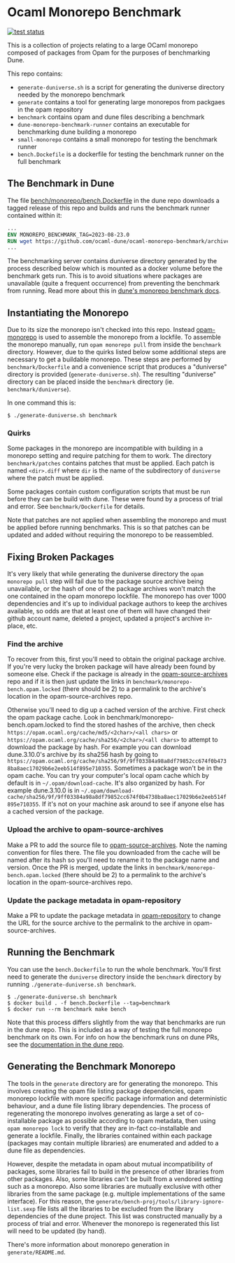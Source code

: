 # Ocaml Monorepo Benchmark

[![test status](https://github.com/ocaml-dune/ocaml-monorepo-benchmark/actions/workflows/test.yml/badge.svg)](https://github.com/ocaml-dune/ocaml-monorepo-benchmark/actions/workflows/test.yml)

This is a collection of projects relating to a large OCaml monorepo composed of
packages from Opam for the purposes of benchmarking Dune.

This repo contains:

- `generate-duniverse.sh` is a script for generating the duniverse directory needed by the monorepo benchmark
- `generate` contains a tool for generating large monorepos from packgaes in the opam repository
- `benchmark` contains opam and dune files describing a benchmark
- `dune-monorepo-benchmark-runner` contains an executable for benchmarking dune building a monorepo
- `small-monorepo` contains a small monorepo for testing the benchmark runner
- `bench.Dockefile` is a dockerfile for testing the benchmark runner on the full benchmark

## The Benchmark in Dune

The file
[bench/monorepo/bench.Dockerfile](https://github.com/ocaml/dune/blob/main/bench/monorepo/bench.Dockerfile)
in the dune repo downloads a tagged release of this repo and builds and runs the
benchmark runner contained within it:

```dockerfile
...
ENV MONOREPO_BENCHMARK_TAG=2023-08-23.0
RUN wget https://github.com/ocaml-dune/ocaml-monorepo-benchmark/archive/refs/tags/$MONOREPO_BENCHMARK_TAG.tar.gz ...
...
```

The benchmarking server contains duniverse directory generated by the process
described below which is mounted as a docker volume before the benchmark gets
run. This is to avoid situations where packages are unavailable (quite a
frequent occurrence) from preventing the benchmark from running. Read more about
this in [dune's monorepo benchmark docs](https://github.com/ocaml/dune/blob/main/bench/monorepo/README.md).

## Instantiating the Monorepo

Due to its size the monorepo isn't checked into this repo. Instead
[opam-monorepo](https://github.com/tarides/opam-monorepo) is used to assemble the
monorepo from a lockfile. To assemble the monorepo manually, run `opam monorepo
pull` from inside the `benchmark` directory. However, due to the quirks listed
below some additional steps are necessary to get a buildable monorepo. These
steps are performed by `benchmark/Dockerfile` and a convenience script that
produces a "duniverse" directory is provided (`generate-duniverse.sh`). The
resulting "duniverse" directory can be placed inside the `benchmark` directory
(ie. `benchmark/duniverse`).

In one command this is:
```
$ ./generate-duniverse.sh benchmark
```

### Quirks

Some packages in the monorepo are incompatible with building in a monorepo
setting and require patching for them to work. The directory `benchmark/patches`
contains patches that must be applied. Each patch is named `<dir>.diff` where
`dir` is the name of the subdirectory of `duniverse` where the patch must be
applied.

Some packages contain custom configuration scripts that must be run before they
can be build with dune. These were found by a process of trial and error. See
`benchmark/Dockerfile` for details.

Note that patches are not applied when assembling the monorepo and must be
applied before running benchmarks. This is so that patches can be updated and
added without requiring the monorepo to be reassembled.

## Fixing Broken Packages

It's very likely that while generating the duniverse directory the `opam
monorepo pull` step will fail due to the package source archive being
unavailable, or the hash of one of the package archives won't match the one
contained in the opam monorepo lockfile. The monorepo has over 1000 dependencies
and it's up to individual package authors to keep the archives available, so
odds are that at least one of them will have changed their github account name,
deleted a project, updated a project's archive in-place, etc.

### Find the archive

To recover from this, first you'll need to obtain the original package archive.
If you're very lucky the broken package will have already been found by someone
else. Check if the package is already in the [opam-source-archives](https://github.com/ocaml/opam-source-archives/) repo
and if it is then just update the links in
`benchmark/monorepo-bench.opam.locked` (there should be 2) to a permalink to the
archive's location in the opam-source-archives repo.

Otherwise you'll need to dig up a cached version of the archive.
First check the opam package cache. Look in benchmark/monorepo-bench.opam.locked
to find the stored hashes of the archive, then check `https://opam.ocaml.org/cache/md5/<2char>/<all chars>`
or `https://opam.ocaml.org/cache/sha256/<2char>/<all chars>` to attempt to
download the package by hash. For example you can download dune.3.10.0's archive by its
sha256 hash by going to
`https://opam.ocaml.org/cache/sha256/9f/9ff03384a98a8df79852cc674f0b4738ba8aec17029b6e2eeb514f895e710355`.
Sometimes a package won't be in the opam cache. You can try your computer's
local opam cache which by default is in `~/.opam/download-cache`. It's also
organized by hash. For example dune.3.10.0 is in
`~/.opam/download-cache/sha256/9f/9ff03384a98a8df79852cc674f0b4738ba8aec17029b6e2eeb514f895e710355`.
If it's not on your machine ask around to see if anyone else has a cached
version of the package.

### Upload the archive to opam-source-archives

Make a PR to add the source file to
[opam-source-archives](https://github.com/ocaml/opam-source-archives/). Note the
naming convention for files there. The file you downloaded from the cache will
be named after its hash so you'll need to rename it to the package name and
version. Once the PR is merged, update the links in
`benchmark/monorepo-bench.opam.locked` (there should be 2) to a permalink to the
archive's location in the opam-source-archives repo.

### Update the package metadata in opam-repository

Make a PR to update the package metadata in [opam-repository](https://github.com/ocaml/opam-repository)
to change the URL for the source archive to the permalink to the archive in
opam-source-archives.


## Running the Benchmark

You can use the `bench.Dockerfile` to run the whole benchmark. You'll first need
to generate the `duniverse` directory inside the `benchmark` directory by
running `./generate-duniverse.sh benchmark`.

```
$ ./generate-duniverse.sh benchmark
$ docker build . -f bench.Dockerfile --tag=benchmark
$ docker run --rm benchmark make bench
```

Note that this process differs slightly from the way that benchmarks are run in
the dune repo. This is included as a way of testing the full monorepo benchmark
on its own. For info on how the benchmark runs on dune PRs, see the
[documentation in the dune repo](https://github.com/ocaml/dune/tree/main/bench/monorepo).

## Generating the Benchmark Monorepo

The tools in the `generate` directory are for generating the monorepo. This
involves creating the opam file listing package dependencies, opam monorepo
lockfile with more specific package information and deterministic behaviour, and
a dune file listing library dependencies. The process of regenerating the
monorepo involves generating as large a set of co-installable package as
possible according to opam metadata, then using `opam monorepo lock` to verify that they are in-fact
co-installable and generate a lockfile. Finally, the libraries contained
within each package (packages may contain multiple libraries) are enumerated and
added to a dune file as dependencies.

However, despite the metadata in opam about mutual incompatibility of packages,
some libraries fail to build in the presence of other libraries from other
packages. Also, some libraries can't be built from a vendored setting such as a
monorepo. Also some libraries are mutually exclusive with other libraries from
the same package (e.g. multiple implementations of the same interface). For this
reason, the `generate/bench-proj/tools/library-ignore-list.sexp` file lists all
the libraries to be excluded from the library dependencies of the dune project.
This list was constructed manually by a process of trial and error. Whenever the
monorepo is regenerated this list will need to be updated (by hand).

There's more information about monorepo generation in `generate/README.md`.
